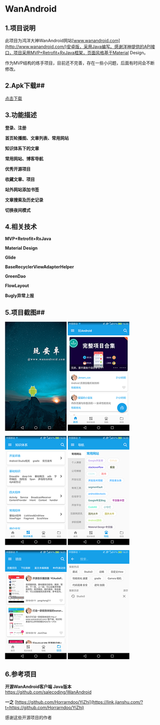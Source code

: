 # WanAndroid

## 1.项目说明

此项目为鸿洋大神WanAndroid网站[www.wanandroid.com](http://www.wanandroid.com/)安卓版，采用Java编写。感谢洋神提供的API接口，项目采用MVP+Retrofit+RxJava框架，页面风格基于Material Design。

作为MVP结构的练手项目，目前还不完善，存在一些小问题，后面有时间会不断修改。

## 2.Apk下载##

[点击下载](https://github.com/StephenZKCurry/WanAndroid/tree/master/app/release/app-release.apk)

## 3.功能描述

**登录、注册**

**首页轮播图、文章列表、常用网站**

**知识体系下的文章** 

**常用网站、博客导航** 

**优秀开源项目**

**收藏文章、项目**

**站外网站添加书签** 

**文章搜索及历史记录**

**切换夜间模式**

## 4.相关技术

**MVP+Retrofit+RxJava**

**Material Design**

**Glide**

**BaseRecyclerViewAdapterHelper**

**GreenDao**

**FlowLayout**

**Bugly异常上报**

## 5.项目截图##

![](screenshots/splash.png) ![](screenshots/home.png)

![](screenshots/knowledgesystem.png) ![](screenshots/navigation.png)

![](screenshots/project.png) ![](screenshots/search.png)

## 6.参考项目

**开源WanAndroid客户端 Java版本** <https://github.com/salecoding/WanAndroid>

**一之** [https://github.com/Horrarndoo/YiZhi](https://link.jianshu.com/?t=https://github.com/Horrarndoo/YiZhi)

感谢这些开源项目的作者